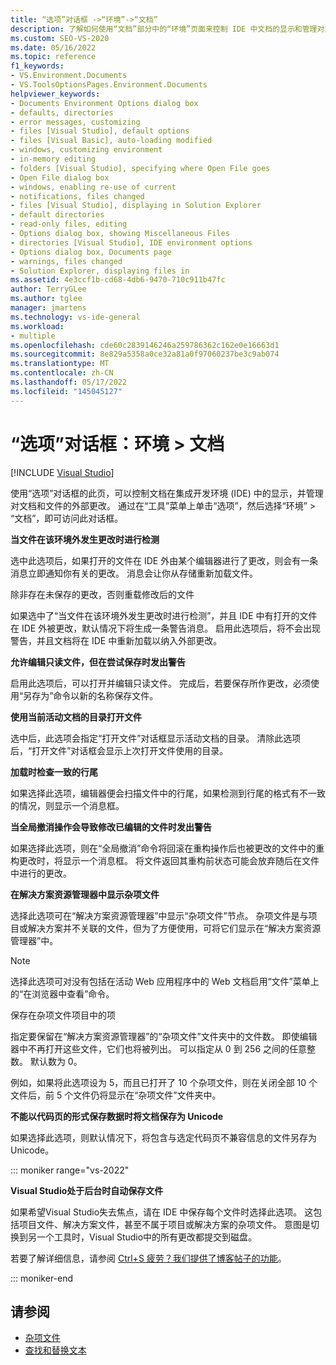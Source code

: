 ```yaml
---
title: “选项”对话框 ->“环境”->“文档”
description: 了解如何使用“文档”部分中的“环境”页面来控制 IDE 中文档的显示和管理对文档和文件的外部更改。
ms.custom: SEO-VS-2020
ms.date: 05/16/2022
ms.topic: reference
f1_keywords:
- VS.Environment.Documents
- VS.ToolsOptionsPages.Environment.Documents
helpviewer_keywords:
- Documents Environment Options dialog box
- defaults, directories
- error messages, customizing
- files [Visual Studio], default options
- files [Visual Basic], auto-loading modified
- windows, customizing environment
- in-memory editing
- folders [Visual Studio], specifying where Open File goes
- Open File dialog box
- windows, enabling re-use of current
- notifications, files changed
- files [Visual Studio], displaying in Solution Explorer
- default directories
- read-only files, editing
- Options dialog box, showing Miscellaneous Files
- directories [Visual Studio], IDE environment options
- Options dialog box, Documents page
- warnings, files changed
- Solution Explorer, displaying files in
ms.assetid: 4e3ccf1b-cd68-4db6-9470-710c911b47fc
author: TerryGLee
ms.author: tglee
manager: jmartens
ms.technology: vs-ide-general
ms.workload:
- multiple
ms.openlocfilehash: cde60c2839146246a259786362c162e0e16663d1
ms.sourcegitcommit: 8e829a5358a0ce32a81a0f97060237be3c9ab074
ms.translationtype: MT
ms.contentlocale: zh-CN
ms.lasthandoff: 05/17/2022
ms.locfileid: "145045127"
---
```

# <a name="options-dialog-box-environment--documents"></a>“选项”对话框：环境 \> 文档

 [!INCLUDE [Visual Studio](~/includes/applies-to-version/vs-windows-only.md)]

使用“选项”对话框的此页，可以控制文档在集成开发环境 (IDE) 中的显示，并管理对文档和文件的外部更改。 通过在“工具”菜单上单击“选项”，然后选择“环境” > “文档”，即可访问此对话框。

**当文件在该环境外发生更改时进行检测**

选中此选项后，如果打开的文件在 IDE 外由某个编辑器进行了更改，则会有一条消息立即通知你有关的更改。 消息会让你从存储重新加载文件。

除非存在未保存的更改，否则重载修改后的文件

如果选中了“当文件在该环境外发生更改时进行检测”，并且 IDE 中有打开的文件在 IDE 外被更改，默认情况下将生成一条警告消息。 启用此选项后，将不会出现警告，并且文档将在 IDE 中重新加载以纳入外部更改。

**允许编辑只读文件，但在尝试保存时发出警告**

启用此选项后，可以打开并编辑只读文件。 完成后，若要保存所作更改，必须使用“另存为”命令以新的名称保存文件。

**使用当前活动文档的目录打开文件**

选中后，此选项会指定“打开文件”对话框显示活动文档的目录。 清除此选项后，“打开文件”对话框会显示上次打开文件使用的目录。

**加载时检查一致的行尾**

如果选择此选项，编辑器便会扫描文件中的行尾，如果检测到行尾的格式有不一致的情况，则显示一个消息框。

**当全局撤消操作会导致修改已编辑的文件时发出警告**

如果选择此选项，则在“全局撤消”命令将回滚在重构操作后也被更改的文件中的重构更改时，将显示一个消息框。 将文件返回其重构前状态可能会放弃随后在文件中进行的更改。

**在解决方案资源管理器中显示杂项文件**

选择此选项可在“解决方案资源管理器”中显示“杂项文件”节点。 杂项文件是与项目或解决方案并不关联的文件，但为了方便使用，可将它们显示在“解决方案资源管理器”中。

> [!NOTE]
> 选择此选项可对没有包括在活动 Web 应用程序中的 Web 文档启用“文件”菜单上的“在浏览器中查看”命令。

保存在杂项文件项目中的项

指定要保留在“解决方案资源管理器”的“杂项文件”文件夹中的文件数。 即使编辑器中不再打开这些文件，它们也将被列出。 可以指定从 0 到 256 之间的任意整数。 默认数为 0。

例如，如果将此选项设为 5，而且已打开了 10 个杂项文件，则在关闭全部 10 个文件后，前 5 个文件仍将显示在“杂项文件”文件夹中。

**不能以代码页的形式保存数据时将文档保存为 Unicode**

如果选择此选项，则默认情况下，将包含与选定代码页不兼容信息的文件另存为 Unicode。

::: moniker range="vs-2022"

**Visual Studio处于后台时自动保存文件**

如果希望Visual Studio失去焦点，请在 IDE 中保存每个文件时选择此选项。 这包括项目文件、解决方案文件，甚至不属于项目或解决方案的杂项文件。 意图是切换到另一个工具时，Visual Studio中的所有更改都提交到磁盘。

若要了解详细信息，请参阅 [Ctrl+S 疲劳？我们提供了博客帖子的功能](https://devblogs.microsoft.com/visualstudio/suffer-from-ctrls-fatigue-we-have-a-feature-for-you/)。

::: moniker-end

## <a name="see-also"></a>请参阅

- [杂项文件](../../ide/reference/miscellaneous-files.md)
- [查找和替换文本](../../ide/finding-and-replacing-text.md)

